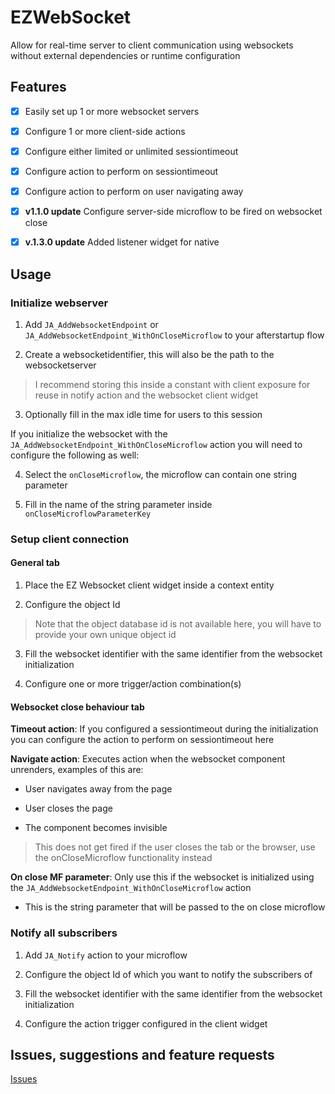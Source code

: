# EZWebSocket

Allow for real-time server to client communication using websockets without external dependencies or runtime configuration

## Features

-   [x] Easily set up 1 or more websocket servers

-   [x] Configure 1 or more client-side actions

-   [x] Configure either limited or unlimited sessiontimeout

-   [x] Configure action to perform on sessiontimeout

-   [x] Configure action to perform on user navigating away

-   [x] **v1.1.0 update** Configure server-side microflow to be fired on websocket close

-   [X] **v.1.3.0 update** Added listener widget for native

## Usage

### Initialize webserver

1. Add `JA_AddWebsocketEndpoint` or `JA_AddWebsocketEndpoint_WithOnCloseMicroflow` to your afterstartup flow

2. Create a websocketidentifier, this will also be the path to the websocketserver

> I recommend storing this inside a constant with client exposure for reuse in notify action and the websocket client
> widget

3. Optionally fill in the max idle time for users to this session

If you initialize the websocket with the `JA_AddWebsocketEndpoint_WithOnCloseMicroflow` action you will need to configure the following as well:

4. Select the `onCloseMicroflow`, the microflow can contain one string parameter

5. Fill in the name of the string parameter inside `onCloseMicroflowParameterKey`

### Setup client connection

#### General tab

1. Place the EZ Websocket client widget inside a context entity

2. Configure the object Id

> Note that the object database id is not available here, you will have to provide your own unique object id

3. Fill the websocket identifier with the same identifier from the websocket initialization

4. Configure one or more trigger/action combination(s)

#### Websocket close behaviour tab

**Timeout action**: If you configured a sessiontimeout during the initialization you can configure the action to perform
on sessiontimeout here

**Navigate action**: Executes action when the websocket component unrenders, examples of this are:

-   User navigates away from the page

-   User closes the page

-   The component becomes invisible

>   This does not get fired if the user closes the tab or the browser, use the onCloseMicroflow functionality instead

**On close MF parameter**: Only use this if the websocket is initialized using the `JA_AddWebsocketEndpoint_WithOnCloseMicroflow` action

- This is the string parameter that will be passed to the on close microflow

### Notify all subscribers

1. Add `JA_Notify` action to your microflow

2. Configure the object Id of which you want to notify the subscribers of

3. Fill the websocket identifier with the same identifier from the websocket initialization

4. Configure the action trigger configured in the client widget

## Issues, suggestions and feature requests

[Issues](https://github.com/nathan-JJRplus/EZWebsocket/issues)
